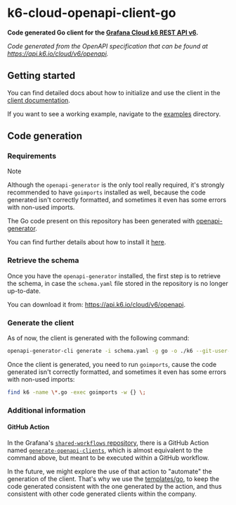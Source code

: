 # k6-cloud-openapi-client-go

**Code generated Go client for the [Grafana Cloud k6 REST API v6](https://grafana.com/docs/grafana-cloud/testing/k6/reference/cloud-rest-api/v6/).**

_Code generated from the OpenAPI specification that can be found at https://api.k6.io/cloud/v6/openapi._

## Getting started

You can find detailed docs about how to initialize and use the client in the [client documentation](./k6/README.md).

If you want to see a working example, navigate to the [examples](./examples) directory.

## Code generation

### Requirements

> [!NOTE]
> Although the `openapi-generator` is the only tool really required, it's strongly recommended to have `goimports` 
> installed as well, because the code generated isn't correctly formatted, and sometimes it even has some errors with
> non-used imports.

The Go code present on this repository has been generated with [openapi-generator](https://openapi-generator.tech/).

You can find further details about how to install it [here](https://openapi-generator.tech/docs/installation).

### Retrieve the schema

Once you have the `openapi-generator` installed, the first step is to retrieve the schema, in case
the `schema.yaml` file stored in the repository is no longer up-to-date.

You can download it from: https://api.k6.io/cloud/v6/openapi.

### Generate the client

As of now, the client is generated with the following command:

```bash
openapi-generator-cli generate -i schema.yaml -g go -o ./k6 --git-user-id grafana --git-repo-id k6-cloud-openapi-client --package-name k6 -p isGoSubmodule=true -p disallowAdditionalPropertiesIfNotPresent=false -p withGoMod=false -t ./templates
```

Once the client is generated, you need to run `goimports`, cause the code generated isn't correctly formatted, 
and sometimes it even has some errors with non-used imports:

```bash
find k6 -name \*.go -exec goimports -w {} \;
```

### Additional information

#### GitHub Action

In the Grafana's [`shared-workflows` repository](https://github.com/grafana/shared-workflows), there is a GitHub Action
named [`generate-openapi-clients`](https://github.com/grafana/shared-workflows/tree/main/actions/generate-openapi-clients),
which is almost equivalent to the command above, but meant to be executed within a GitHub workflow.

In the future, we might explore the use of that action to "automate" the generation of the client. That's why we use
the [templates/go](./templates/go), to keep the code generated consistent with the one generated by the action, and
thus consistent with other code generated clients within the company.